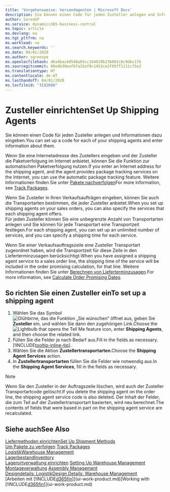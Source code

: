 ```yaml
---
title: 'Vorgehensweise: Versandagenten | Microsoft Docs'
description: Sie können einen Code für jeden Zusteller anlegen und Informationen dazu eingeben.
author: SorenGP
ms.service: dynamics365-business-central
ms.topic: article
ms.devlang: na
ms.tgt_pltfrm: na
ms.workload: na
ms.search.keywords: ''
ms.date: 04/01/2020
ms.author: sgroespe
ms.openlocfilehash: d6a4bac4d540a65cc164029b23b063c8c9dbc1fb
ms.sourcegitcommit: 88e4b30eaf6fa32af0c1452ce2f85ff1111c75e2
ms.translationtype: HT
ms.contentlocale: de-AT
ms.lasthandoff: 04/01/2020
ms.locfileid: "3192688"
---
```

# <a name="set-up-shipping-agents"></a><span data-ttu-id="28d33-103">Zusteller einrichten</span><span class="sxs-lookup"><span data-stu-id="28d33-103">Set Up Shipping Agents</span></span>
<span data-ttu-id="28d33-104">Sie können einen Code für jeden Zusteller anlegen und Informationen dazu eingeben.</span><span class="sxs-lookup"><span data-stu-id="28d33-104">You can set up a code for each of your shipping agents and enter information about them.</span></span>  

<span data-ttu-id="28d33-105">Wenn Sie eine Internetadresse des Zustellers eingeben und der Zusteller die Paketverfolgung im Internet anbietet, können Sie die Funktion zur automatischen Paketverfolgung nutzen.</span><span class="sxs-lookup"><span data-stu-id="28d33-105">If you enter an Internet address for the shipping agent, and the agent provides package tracking services on the Internet, you can use the automatic package tracking feature.</span></span> <span data-ttu-id="28d33-106">Weitere Informationen finden Sie unter [Pakete nachverfolgen](sales-how-track-packages.md)</span><span class="sxs-lookup"><span data-stu-id="28d33-106">For more information, see [Track Packages](sales-how-track-packages.md).</span></span>

<span data-ttu-id="28d33-107">Wenn Sie Zusteller in Ihren Verkaufsaufträgen eingeben, können Sie auch die Transportarten bestimmen, die jeder Zusteller anbietet.</span><span class="sxs-lookup"><span data-stu-id="28d33-107">When you set up shipping agents on your sales orders, you can also specify the services that each shipping agent offers.</span></span>  
<span data-ttu-id="28d33-108">Für jeden Zusteller können Sie eine unbegrenzte Anzahl von Transportarten anlegen und Sie können für jede Transportart eine Transportzeit festlegen.</span><span class="sxs-lookup"><span data-stu-id="28d33-108">For each shipping agent, you can set up an unlimited number of services, and you can specify a shipping time for each service.</span></span>  

<span data-ttu-id="28d33-109">Wenn Sie einer Verkaufsauftragszeile eine Zusteller Transportart zugeordnet haben, wird die Transportzeit für diese Zeile in den Lieferterminzusagen berücksichtigt.</span><span class="sxs-lookup"><span data-stu-id="28d33-109">When you have assigned a shipping agent service to a sales order line, the shipping time of the service will be included in the order promising calculation, for that line.</span></span> <span data-ttu-id="28d33-110">Weitere Informationen finden Sie unter [Berechnen von Lieferterminzusagen](sales-how-to-calculate-order-promising-dates.md).</span><span class="sxs-lookup"><span data-stu-id="28d33-110">For more information, see [Calculate Order Promising Dates](sales-how-to-calculate-order-promising-dates.md).</span></span>

## <a name="to-set-up-a-shipping-agent"></a><span data-ttu-id="28d33-111">So richten Sie einen Zusteller ein</span><span class="sxs-lookup"><span data-stu-id="28d33-111">To set up a shipping agent</span></span>  
1.  <span data-ttu-id="28d33-112">Wählen Sie das Symbol ![Glühbirne, das die Funktion „Sie wünschen“ öffnet](media/ui-search/search_small.png "Tell Me-Funktion") aus, geben Sie **Zusteller** ein, und wählen Sie dann den zugehörigen Link.</span><span class="sxs-lookup"><span data-stu-id="28d33-112">Choose the ![Lightbulb that opens the Tell Me feature](media/ui-search/search_small.png "Tell me what you want to do") icon, enter **Shipping Agents**, and then choose the related link.</span></span>  
2.  <span data-ttu-id="28d33-113">Füllen Sie die Felder je nach Bedarf aus.</span><span class="sxs-lookup"><span data-stu-id="28d33-113">Fill in the fields as necessary.</span></span> [!INCLUDE[tooltip-inline-tip](includes/tooltip-inline-tip_md.md)]<span data-ttu-id="28d33-114">.</span><span class="sxs-lookup"><span data-stu-id="28d33-114">.</span></span>  
3.  <span data-ttu-id="28d33-115">Wählen Sie die Aktion **Zustellertransportarten**.</span><span class="sxs-lookup"><span data-stu-id="28d33-115">Choose the **Shipping Agent Services** action.</span></span>
4. <span data-ttu-id="28d33-116">In **Zustellertransportarten** füllen Sie die Felder wie notwendig aus.</span><span class="sxs-lookup"><span data-stu-id="28d33-116">In the **Shipping Agent Services**, fill in the fields as necessary.</span></span>

> [!NOTE]  
>  <span data-ttu-id="28d33-117">Wenn Sie den Zusteller in der Auftragszeile löschen, wird auch der Zusteller Transportartcode gelöscht.</span><span class="sxs-lookup"><span data-stu-id="28d33-117">If you delete the shipping agent on the order line, the shipping agent service code is also deleted.</span></span> <span data-ttu-id="28d33-118">Der Inhalt der Felder, die zum Teil auf der Zustellertransportart basierten, wird neu berechnet.</span><span class="sxs-lookup"><span data-stu-id="28d33-118">The contents of fields that were based in part on the shipping agent service are recalculated.</span></span>  

## <a name="see-also"></a><span data-ttu-id="28d33-119">Siehe auch</span><span class="sxs-lookup"><span data-stu-id="28d33-119">See Also</span></span>
[<span data-ttu-id="28d33-120">Liefermethoden einrichten</span><span class="sxs-lookup"><span data-stu-id="28d33-120">Set Up Shipment Methods</span></span>](sales-how-set-up-shipment-methods.md)  
<span data-ttu-id="28d33-121">[Um Pakete zu verfolgen](sales-how-track-packages.md)  </span><span class="sxs-lookup"><span data-stu-id="28d33-121">[Track Packages](sales-how-track-packages.md)  </span></span>  
[<span data-ttu-id="28d33-122">Logistik</span><span class="sxs-lookup"><span data-stu-id="28d33-122">Warehouse Management</span></span>](warehouse-manage-warehouse.md)  
[<span data-ttu-id="28d33-123">Lagerbestand</span><span class="sxs-lookup"><span data-stu-id="28d33-123">Inventory</span></span>](inventory-manage-inventory.md)  
<span data-ttu-id="28d33-124">[Lagerortverwaltung einrichten](warehouse-setup-warehouse.md)   </span><span class="sxs-lookup"><span data-stu-id="28d33-124">[Setting Up Warehouse Management](warehouse-setup-warehouse.md)   </span></span>  
<span data-ttu-id="28d33-125">[Montageverwaltung](assembly-assemble-items.md)  </span><span class="sxs-lookup"><span data-stu-id="28d33-125">[Assembly Management](assembly-assemble-items.md)  </span></span>  
[<span data-ttu-id="28d33-126">Designdetails: Logistik</span><span class="sxs-lookup"><span data-stu-id="28d33-126">Design Details: Warehouse Management</span></span>](design-details-warehouse-management.md)  
<span data-ttu-id="28d33-127">[Arbeiten mit [!INCLUDE[d365fin](includes/d365fin_md.md)]](ui-work-product.md)</span><span class="sxs-lookup"><span data-stu-id="28d33-127">[Working with [!INCLUDE[d365fin](includes/d365fin_md.md)]](ui-work-product.md)</span></span>  
